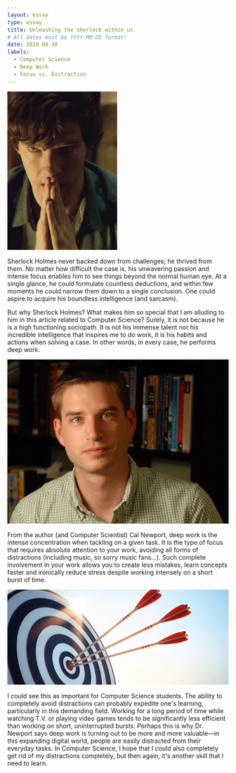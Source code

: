 ```yaml
---
layout: essay
type: essay
title: Unleashing the Sherlock within us.
# All dates must be YYYY-MM-DD format!
date: 2018-08-30
labels:
  - Computer Science
  - Deep Work
  - Focus vs. Distraction
---
```


<img class="ui small left floated image" src="../images/MindPalaceV2.jpg">

Sherlock Holmes never backed down from challenges; he thrived from them. No matter how difficult the case is, his unwavering passion and intense focus enables him to see things beyond the normal human eye. At a single glance, he could formulate countless deductions, and within few moments he could narrow them down to a single conclusion. One could aspire to acquire his boundless intelligence (and sarcasm).

But why Sherlock Holmes? What makes him so special that I am alluding to him in this article related to Computer Science? Surely, it is not because he is a high functioning sociopath. It is not his immense talent nor his incredible intelligence that inspires me to do work, it is his habits and actions when solving a case. In other words, in every case, he performs deep work.

<img class="ui small left floated image" src="../images/Newport.jpg">

From the author (and Computer Scientist) Cal Newport, deep work is the intense concentration when tackling on a given task. It is the type of focus that requires absolute attention to your work, avoiding all forms of distractions (including music, so sorry music fans...). Such complete involvement in your work allows you to create less mistakes, learn concepts faster and ironically reduce stress despite working intensely on a short burst of time.

<img class="ui small left floated image" src="../images/Focus.jpg">

I could see this as important for Computer Science students. The ability to completely avoid distractions can probably expedite one's learning, particularly in this demanding field. Working for a long period of time while watching T.V. or playing video games tends to be significantly less efficient than working on short, uninterrupted bursts. Perhaps this is why Dr. Newport says deep work is turning out to be more and more valuable—in this expanding digital world, people are easily distracted from their everyday tasks. In Computer Science, I hope that I could also completely get rid of my distractions completely, but then again, it's another skill that I need to learn.
